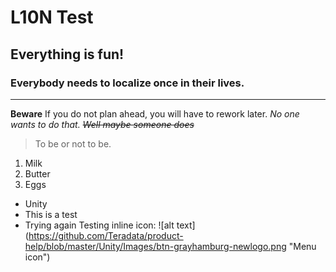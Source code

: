 # L10N Test 


## Everything is fun!

### Everybody needs to localize once in their lives.


----------

**Beware**
If you do not plan ahead, you will have to rework later.
*No one wants to do that.
~~Well maybe someone does~~*
> To be or not to be.
> 
>

1. Milk
1. Butter
1. Eggs


- Unity 
- This is a test
- Trying again
Testing inline icon: 
![alt text] (https://github.com/Teradata/product-help/blob/master/Unity/Images/btn-grayhamburg-newlogo.png "Menu icon")






